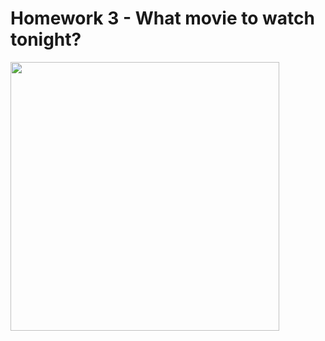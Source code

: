 # Homework 3 - What movie to watch tonight?

<p align="left">
<img src="https://www.thehits.co.nz/media/6615023/cinema-popcorn.jpg?mode=crop&width=620&height=349&quality=60&scale=both" height=430 
</p>
